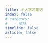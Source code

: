 ```yaml
---
title: 个人学习笔记
index: false
# category:
#   - 项目
timeline: false
article: false
---
```


<AutoCatalog />

